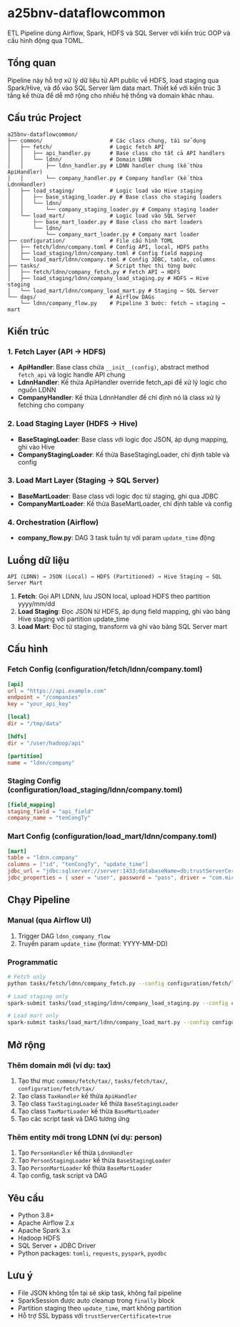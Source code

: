 # a25bnv-dataflowcommon

ETL Pipeline dùng Airflow, Spark, HDFS và SQL Server với kiến trúc OOP và cấu hình động qua TOML.

## Tổng quan

Pipeline này hỗ trợ xử lý dữ liệu từ API public về HDFS, load staging qua Spark/Hive, và đổ vào SQL Server làm data mart. Thiết kế với kiến trúc 3 tầng kế thừa để dễ mở rộng cho nhiều hệ thống và domain khác nhau.

## Cấu trúc Project

```
a25bnv-dataflowcommon/
├── common/                     # Các class chung, tái sử dụng
│   ├── fetch/                  # Logic fetch API
│   │   ├── api_handler.py      # Base class cho tất cả API handlers
│   │   └── ldnn/               # Domain LDNN
│   │       ├── ldnn_handler.py # LDNN handler chung (kế thừa ApiHandler)
│   │       └── company_handler.py # Company handler (kế thừa LdnnHandler)
│   ├── load_staging/           # Logic load vào Hive staging
│   │   ├── base_staging_loader.py # Base class cho staging loaders
│   │   └── ldnn/
│   │       └── company_staging_loader.py # Company staging loader
│   └── load_mart/              # Logic load vào SQL Server
│       ├── base_mart_loader.py # Base class cho mart loaders
│       └── ldnn/
│           └── company_mart_loader.py # Company mart loader
├── configuration/              # File cấu hình TOML
│   ├── fetch/ldnn/company.toml # Config API, local, HDFS paths
│   ├── load_staging/ldnn/company.toml # Config field mapping
│   └── load_mart/ldnn/company.toml # Config JDBC, table, columns
├── tasks/                      # Script thực thi từng bước
│   ├── fetch/ldnn/company_fetch.py # Fetch API → HDFS
│   ├── load_staging/ldnn/company_load_staging.py # HDFS → Hive staging
│   └── load_mart/ldnn/company_load_mart.py # Staging → SQL Server
└── dags/                       # Airflow DAGs
    └── ldnn/company_flow.py    # Pipeline 3 bước: fetch → staging → mart
```

## Kiến trúc

### 1. Fetch Layer (API → HDFS)
- **ApiHandler**: Base class chứa `__init__(config)`, abstract method `fetch_api` và logic handle API chung
- **LdnnHandler**: Kế thừa ApiHandler override fetch_api để xử lý logic cho nguồn LDNN
- **CompanyHandler**: Kế thừa LdnnHandler để chỉ định nó là class xử lý fetching cho company

### 2. Load Staging Layer (HDFS → Hive)
- **BaseStagingLoader**: Base class với logic đọc JSON, áp dụng mapping, ghi vào Hive
- **CompanyStagingLoader**: Kế thừa BaseStagingLoader, chỉ định table và config

### 3. Load Mart Layer (Staging → SQL Server)
- **BaseMartLoader**: Base class với logic đọc từ staging, ghi qua JDBC
- **CompanyMartLoader**: Kế thừa BaseMartLoader, chỉ định table và config

### 4. Orchestration (Airflow)
- **company_flow.py**: DAG 3 task tuần tự với param `update_time` động

## Luồng dữ liệu

```
API (LDNN) → JSON (Local) → HDFS (Partitioned) → Hive Staging → SQL Server Mart
```

1. **Fetch**: Gọi API LDNN, lưu JSON local, upload HDFS theo partition yyyy/mm/dd
2. **Load Staging**: Đọc JSON từ HDFS, áp dụng field mapping, ghi vào bảng Hive staging với partition update_time
3. **Load Mart**: Đọc từ staging, transform và ghi vào bảng SQL Server mart

## Cấu hình

### Fetch Config (configuration/fetch/ldnn/company.toml)
```toml
[api]
url = "https://api.example.com"
endpoint = "/companies"
key = "your_api_key"

[local]
dir = "/tmp/data"

[hdfs]
dir = "/user/hadoop/api"

[partition]
name = "ldnn/company"
```

### Staging Config (configuration/load_staging/ldnn/company.toml)
```toml
[field_mapping]
staging_field = "api_field"
company_name = "tenCongTy"
```

### Mart Config (configuration/load_mart/ldnn/company.toml)
```toml
[mart]
table = "ldnn.company"
columns = ["id", "tenCongTy", "update_time"]
jdbc_url = "jdbc:sqlserver://server:1433;databaseName=db;trustServerCertificate=true"
jdbc_properties = { user = "user", password = "pass", driver = "com.microsoft.sqlserver.jdbc.SQLServerDriver" }
```

## Chạy Pipeline

### Manual (qua Airflow UI)
1. Trigger DAG `ldnn_company_flow`
2. Truyền param `update_time` (format: YYYY-MM-DD)

### Programmatic
```bash
# Fetch only
python tasks/fetch/ldnn/company_fetch.py --config configuration/fetch/ldnn/company.toml --update-time 2025-09-05

# Load staging only
spark-submit tasks/load_staging/ldnn/company_load_staging.py --config configuration/load_staging/ldnn/company.toml --json-path /user/hadoop/api/ldnn/company/yyyy=2025/mm=09/dd=05/data.json --update-time 2025-09-05

# Load mart only
spark-submit tasks/load_mart/ldnn/company_load_mart.py --config configuration/load_mart/ldnn/company.toml --json-path /user/hadoop/api/ldnn/company/yyyy=2025/mm=09/dd=05/data.json --update-time 2025-09-05
```

## Mở rộng

### Thêm domain mới (ví dụ: tax)
1. Tạo thư mục `common/fetch/tax/`, `tasks/fetch/tax/`, `configuration/fetch/tax/`
2. Tạo class `TaxHandler` kế thừa `ApiHandler`
3. Tạo class `TaxStagingLoader` kế thừa `BaseStagingLoader`
4. Tạo class `TaxMartLoader` kế thừa `BaseMartLoader`
5. Tạo các script task và DAG tương ứng

### Thêm entity mới trong LDNN (ví dụ: person)
1. Tạo `PersonHandler` kế thừa `LdnnHandler`
2. Tạo `PersonStagingLoader` kế thừa `BaseStagingLoader`
3. Tạo `PersonMartLoader` kế thừa `BaseMartLoader`
4. Tạo config, task script và DAG

## Yêu cầu

- Python 3.8+
- Apache Airflow 2.x
- Apache Spark 3.x
- Hadoop HDFS
- SQL Server + JDBC Driver
- Python packages: `tomli`, `requests`, `pyspark`, `pyodbc`

## Lưu ý

- File JSON không tồn tại sẽ skip task, không fail pipeline
- SparkSession được auto cleanup trong `finally` block
- Partition staging theo `update_time`, mart không partition
- Hỗ trợ SSL bypass với `trustServerCertificate=true`
